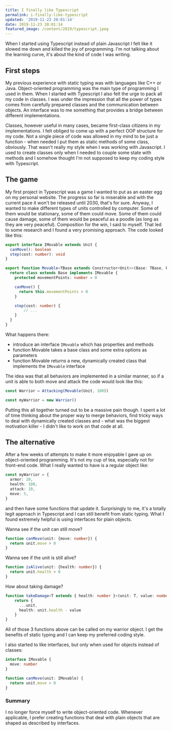 ```yaml
---
title: I finally like Typescript
permalink: i-finally-like-typescript
updated: '2019-11-23 20:01:14'
date: 2019-11-23 20:01:14
featured_image: /content/2019/typescript.jpeg
---
```


When I started using Typescript instead of plain Javascript I felt
like it slowed me down and killed the joy of programming.
I'm not talking about the learning curve, it's about the kind of code
I was writing.

<!-- more -->

## First steps

My previous experience with static typing was with languages like C++ or Java.
Object-oriented programming was the main type of programming I used in them.
When I started with Typescript I also felt the urge to pack all my
code in classes. I was under the impression that all the power of types
comes from carefully prepared classes and the communication between objects.
An interface was to me something that provides a bridge between different
implementations.

Classes, however useful in many cases, became first-class citizens in my
implementations. I felt obliged to come up with a perfect OOP structure
for my code. Not a single piece of code was allowed in my mind to be just
a function - when needed I put them as static methods of some class, obviously.
That wasn't really my style when I was working with Javascript.
I used to create classes only when I needed to couple some state with methods
and I somehow thought I'm not supposed to keep my coding style with Typescript.

## The game

My first project in Typescript was a game I wanted to put as an easter egg
on my personal website. The progress so far is miserable and with the current
pace it won't be released until 2030, that's for sure. Anyway, I wanted
to make different types of units controlled by computer.
Some of them would be stationary, some of them could move. Some of them could
cause damage, some of them would be peaceful as a poodle (as long as they are very peaceful).
Composition for the win, I said to myself. That led to some research
and I found a very promising approach. The code looked like this:

```ts
export interface IMovable extends Unit {
  canMove(): boolean
  step(cost: number): void
}

export function Movable<TBase extends Constructor<Unit>>(Base: TBase, baseMovementPoints: number) {
  return class extends Base implements IMovable {
    protected movementPoints: number = 0

    canMove() {
      return this.movementPoints > 0
    }

    step(cost: number) {
        // ...
    }
  }
}
```

What happens there:
 - introduce an interface `IMovable` which has properties and methods
 - function Movable takes a base class and some extra options as parameters
 - function Movable returns a new, dynamically created class that implements the `IMovable` interface

The idea was that all behaviors are implemented in a similar manner, so if
a unit is able to both move and attack the code would look like this:

```ts
const Warrior = Attacking(Movable(Unit, 100))

const myWarrior = new Warrior()
```

Putting this all together turned out to be a massive pain though. I spent
a lot of time thinking about the proper way to merge behaviors, find tricky ways
to deal with dynamically created classes and - what was the biggest motivation
killer - I didn't like to work on that code at all.

## The alternative

After a few weeks of attempts to make it more enjoyable I gave up on
object-oriented programming. It's not my cup of tea, especially not for
front-end code. What I really wanted to have is a regular object like:

```ts
const myWarrior = {
  armor: 20,
  health: 100,
  attack: 10,
  move: 5,
}
```

and then have some functions that update it. Surprisingly to me,
it's a totally legit approach in Typescript and I can still benefit from
static typing. What I found extremely helpful is using interfaces for plain
objects.

Wanna see if the unit can still move?

```ts
function canMove(unit: {move: number}) {
  return unit.move > 0
}
```

Wanna see if the unit is still alive?

```ts
function isAlive(unit: {health: number}) {
  return unit.health > 0
}
```

How about taking damage?

```ts
function takeDamage<T extends { health: number }>(unit: T, value: number ): T {
    return {
      ...unit,
      health: unit.health - value
    }
}
```


All of those 3 functions above can be called on my warrior object.
I get the benefits of static typing and I can keep my preferred coding style.

I also started to like interfaces, but only when used for objects instead of classes:
```ts
interface IMovable {
  move: number
}

function canMove(unit: IMovable) {
  return unit.move > 0
}
```

### Summary

I no longer force myself to write object-oriented code. Whenever
applicable, I prefer creating functions that deal with plain objects that
are shaped as described by interfaces.
